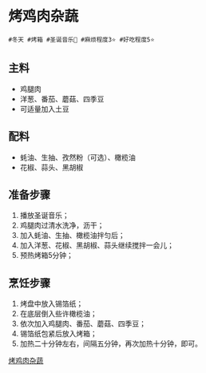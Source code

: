 # 烤鸡肉杂蔬

```
#冬天 #烤箱 #圣诞音乐🎄 #麻烦程度3⭐️ #好吃程度5⭐️
```

## 主料

- 鸡腿肉
- 洋葱、番茄、蘑菇、四季豆
- 可适量加入土豆

## 配料

- 蚝油、生抽、孜然粉（可选）、橄榄油
- 花椒、蒜头、黑胡椒

## 准备步骤

1. 播放圣诞音乐；
2. 鸡腿肉过清水洗净，沥干；
3. 加入蚝油、生抽、橄榄油拌匀后；
4. 加入洋葱、花椒、黑胡椒、蒜头继续搅拌一会儿；
5. 预热烤箱5分钟；

## 烹饪步骤

1. 烤盘中放入锡箔纸；
2. 在底层倒入些许橄榄油；
3. 依次加入鸡腿肉、番茄、蘑菇、四季豆；
4. 锡箔纸包紧后放入烤箱；
5. 加热二十分钟左右，间隔五分钟，再次加热十分钟，即可。

[烤鸡肉杂蔬](../_images/kaojituirouzashu.mp4 ':include :type=video')
